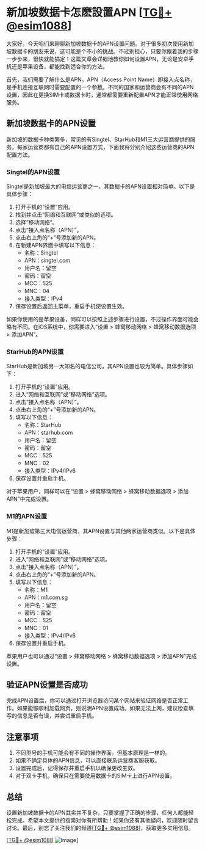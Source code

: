 # 新加坡数据卡怎麽設置APN [[TG💪+ @esim1088](https://t.me/s/esim1088)]

大家好，今天咱们来聊聊新加坡数据卡的APN设置问题。对于很多初次使用新加坡数据卡的朋友来说，这可能是个不小的挑战。不过别担心，只要你跟着我的步骤一步步来，很快就能搞定！这篇文章会详细地教你如何设置APN，无论是安卓手机还是苹果设备，都能找到适合你的方法。

首先，我们需要了解什么是APN。APN（Access Point Name）即接入点名称，是手机连接互联网时需要配置的一个参数。不同的国家和运营商会有不同的APN设置，因此在更换SIM卡或数据卡时，通常都需要重新配置APN才能正常使用网络服务。

## 新加坡数据卡的APN设置

新加坡的数据卡种类繁多，常见的有Singtel、StarHub和M1三大运营商提供的服务。每家运营商都有自己的APN设置方式，下面我将分别介绍这些运营商的APN配置方法。

### Singtel的APN设置

Singtel是新加坡最大的电信运营商之一，其数据卡的APN设置相对简单。以下是具体步骤：

1. 打开手机的“设置”应用。
2. 找到并点击“网络和互联网”或类似的选项。
3. 选择“移动网络”。
4. 点击“接入点名称（APN）”。
5. 点击右上角的“+”号添加新的APN。
6. 在新建APN界面中填写以下信息：
   - 名称：Singtel
   - APN：singtel.com
   - 用户名：留空
   - 密码：留空
   - MCC：525
   - MNC：04
   - 接入类型：IPv4
7. 保存设置后返回主菜单，重启手机使设置生效。

如果你使用的是苹果设备，同样可以按照上述步骤进行设置，不过操作界面可能会略有不同。在iOS系统中，你需要进入“设置 > 蜂窝移动网络 > 蜂窝移动数据选项 > 添加APN”。

### StarHub的APN设置

StarHub是新加坡另一大知名的电信公司，其APN设置也较为简单。具体步骤如下：

1. 打开手机的“设置”应用。
2. 进入“网络和互联网”或“移动网络”选项。
3. 点击“接入点名称（APN）”。
4. 点击右上角的“+”号添加新的APN。
5. 填写以下信息：
   - 名称：StarHub
   - APN：starhub.com
   - 用户名：留空
   - 密码：留空
   - MCC：525
   - MNC：02
   - 接入类型：IPv4/IPv6
6. 保存设置并重启手机。

对于苹果用户，同样可以在“设置 > 蜂窝移动网络 > 蜂窝移动数据选项 > 添加APN”中完成设置。

### M1的APN设置

M1是新加坡第三大电信运营商，其APN设置与其他两家运营商类似。以下是具体步骤：

1. 打开手机的“设置”应用。
2. 进入“网络和互联网”或“移动网络”选项。
3. 点击“接入点名称（APN）”。
4. 点击右上角的“+”号添加新的APN。
5. 填写以下信息：
   - 名称：M1
   - APN：m1.com.sg
   - 用户名：留空
   - 密码：留空
   - MCC：525
   - MNC：01
   - 接入类型：IPv4/IPv6
6. 保存设置并重启手机。

苹果用户也可以通过“设置 > 蜂窝移动网络 > 蜂窝移动数据选项 > 添加APN”完成设置。

## 验证APN设置是否成功

完成APN设置后，你可以通过打开浏览器访问某个网站来验证网络是否正常工作。如果能够顺利加载网页，则说明APN设置成功。如果无法上网，建议检查填写的信息是否有误，并尝试重启手机。

## 注意事项

1. 不同型号的手机可能会有不同的操作界面，但基本原理是一样的。
2. 如果不确定具体的APN信息，可以直接联系运营商客服获取。
3. 设置完成后，记得保存并重启手机以确保更改生效。
4. 对于双卡手机，确保只在需要使用数据卡的SIM卡上进行APN设置。

## 总结

设置新加坡数据卡的APN其实并不复杂，只要掌握了正确的步骤，任何人都能轻松完成。希望本文提供的指南对你有所帮助！如果你还有其他疑问，欢迎随时留言讨论。最后，别忘了关注我们的频道[[TG💪+ @esim1088](https://t.me/s/esim1088)]，获取更多实用信息。

[[TG💪+ @esim1088](https://t.me/s/esim1088) ![Image](https://i.postimg.cc/4NQfJmqS/Snipaste-2025-05-13-00-14-12.png)]